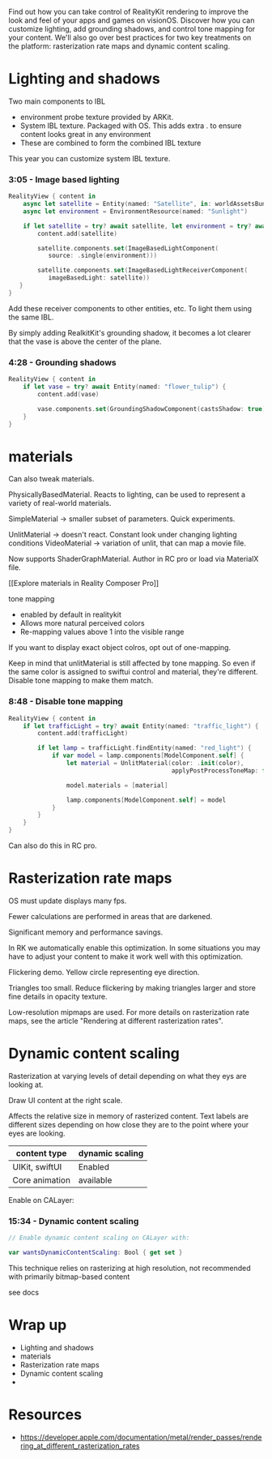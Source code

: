 Find out how you can take control of RealityKit rendering to improve the look and feel of your apps and games on visionOS. Discover how you can customize lighting, add grounding shadows, and control tone mapping for your content. We'll also go over best practices for two key treatments on the platform: rasterization rate maps and dynamic content scaling.

# Lighting and shadows

Two main components to IBL
* environment probe texture provided by ARKit.
* System IBL texture.  Packaged with OS.  This adds extra . to ensure content looks great in any environment
* These are combined to form the combined IBL texture

This year you can customize system IBL texture.

### 3:05 - Image based lighting
```swift
RealityView { content in
    async let satellite = Entity(named: "Satellite", in: worldAssetsBundle)
    async let environment = EnvironmentResource(named: "Sunlight")

    if let satellite = try? await satellite, let environment = try? await environment {
        content.add(satellite)

        satellite.components.set(ImageBasedLightComponent(
           source: .single(environment)))

        satellite.components.set(ImageBasedLightReceiverComponent(
           imageBasedLight: satellite))
   }
}
```

Add these receiver components to other entities, etc.  To light them using the same IBL.

By simply adding RealkitKit's grounding shadow, it becomes a lot clearer that the vase is above the center of the plane.


### 4:28 - Grounding shadows
```swift
RealityView { content in
    if let vase = try? await Entity(named: "flower_tulip") {
        content.add(vase)

        vase.components.set(GroundingShadowComponent(castsShadow: true))
    }
}
```


# materials

Can also tweak materials.  

PhysicallyBasedMaterial.  Reacts to lighting, can be used to represent a variety of real-world materials.

SimpleMaterial -> smaller subset of parameters.  Quick experiments.

UnlitMaterial -> doesn't react.  Constant look under changing lighting conditions
VideoMaterial -> variation of unlit, that can map a movie file.

Now supports ShaderGraphMaterial.  Author in RC pro or load via MaterialX file.

[[Explore materials in Reality Composer Pro]]

tone mapping
* enabled by default in realitykit
* Allows more natural perceived colors
* Re-mapping values above 1 into the visible range

If you want to display exact object colros, opt out of one-mapping.

Keep in mind that unlitMaterial is still affected by tone mapping.  So even if the same color is assigned to swiftui control and material, they're different.  Disable tone mapping to make them match.




### 8:48 - Disable tone mapping
```swift
RealityView { content in
    if let trafficLight = try? await Entity(named: "traffic_light") {
        content.add(trafficLight)

        if let lamp = trafficLight.findEntity(named: "red_light") {
            if var model = lamp.components[ModelComponent.self] {
                let material = UnlitMaterial(color: .init(color), 
                                             applyPostProcessToneMap: false)

                model.materials = [material]

                lamp.components[ModelComponent.self] = model
            }
        }
    }
}
```

Can also do this in RC pro.

# Rasterization rate maps

OS must update displays many fps.

Fewer calculations are performed in areas that are darkened.  

Significant memory and performance savings.

In RK we automatically enable this optimization.  In some situations you may have to adjust your content to make it work well with this optimization.

Flickering demo.  Yellow circle representing eye direction.  

Triangles too small. Reduce flickering by making triangles larger and store fine details in opacity texture.

Low-resolution mipmaps are used.  For more details on rasterization rate maps, see the article "Rendering at different rasterization rates".

# Dynamic content scaling

Rasterization at varying levels of detail depending on what they eys are looking at.

Draw UI content at the right scale.  

Affects the relative size in memory of rasterized content.  Text labels are different sizes depending on how close they are to the point where your eyes are looking.

| content type   | dynamic scaling |
| -------------- | --------------- |
| UIKit, swiftUI | Enabled         |
| Core animation | available       |

 Enable on CALayer:
### 15:34 - Dynamic content scaling
```swift
// Enable dynamic content scaling on CALayer with:

var wantsDynamicContentScaling: Bool { get set }
```

This technique relies on rasterizing at high resolution, not recommended with primarily bitmap-based content

see docs


# Wrap up

* Lighting and shadows
* materials
* Rasterization rate maps
* Dynamic content scaling
* 
# Resources
* https://developer.apple.com/documentation/metal/render_passes/rendering_at_different_rasterization_rates
